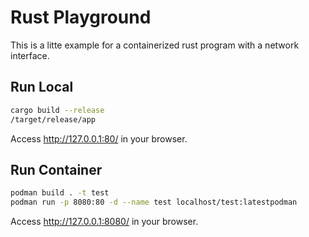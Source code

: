 # Rust Playground

This is a litte example for a containerized rust program with a network interface.

## Run Local

```bash
cargo build --release
/target/release/app
```
Access http://127.0.0.1:80/ in your browser.

## Run Container

```bash
podman build . -t test
podman run -p 8080:80 -d --name test localhost/test:latestpodman 
```

Access http://127.0.0.1:8080/ in your browser.